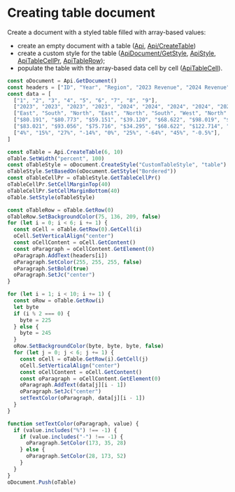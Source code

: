 # Creating table document

Create a document with a styled table filled with array-based values:

- create an empty document with a table ([Api](../text-document-api/Api/Api.md), [Api/CreateTable](../text-document-api/Api/Methods/CreateTable.md))
- create a custom style for the table ([ApiDocument/GetStyle](../text-document-api/ApiDocument/Methods/GetStyle.md), [ApiStyle](../text-document-api/ApiStyle/ApiStyle.md), [ApiTableCellPr](../text-document-api/ApiTableCellPr/ApiTableCellPr.md), [ApiTableRow](../text-document-api/ApiTableRow/ApiTableRow.md));
- populate the table with the array-based data cell by cell ([ApiTableCell](../text-document-api/ApiTableCell/ApiTableCell.md)).

```ts document-builder={"documentType": "word", "editorConfig": {"customization": {"zoom": 60}}}
const oDocument = Api.GetDocument()
const headers = ["ID", "Year", "Region", "2023 Revenue", "2024 Revenue", "% Change"]
const data = [
  ["1", "2", "3", "4", "5", "6", "7", "8", "9"],
  ["2023", "2023", "2023", "2023", "2024", "2024", "2024", "2024", "2024"],
  ["East", "South", "North", "East", "North", "South", "West", "North", "East"],
  ["$80.191", "$80.773", "$59.151", "$39.120", "$68.622", "$98.019", "$84.410", "$95.739", "92.511"],
  ["$83.021", "$93.056", "$75.716", "$34.295", "$68.622", "$122.714", "$30.670", "$138.856", "92.019"],
  ["4%", "15%", "27%", "-14%", "0%", "25%", "-64%", "45%", "-0.5%"],
]

const oTable = Api.CreateTable(6, 10)
oTable.SetWidth("percent", 100)
const oTableStyle = oDocument.CreateStyle("CustomTableStyle", "table")
oTableStyle.SetBasedOn(oDocument.GetStyle("Bordered"))
const oTableCellPr = oTableStyle.GetTableCellPr()
oTableCellPr.SetCellMarginTop(40)
oTableCellPr.SetCellMarginBottom(40)
oTable.SetStyle(oTableStyle)

const oTableRow = oTable.GetRow(0)
oTableRow.SetBackgroundColor(75, 136, 209, false)
for (let i = 0; i < 6; i += 1) {
  const oCell = oTable.GetRow(0).GetCell(i)
  oCell.SetVerticalAlign("center")
  const oCellContent = oCell.GetContent()
  const oParagraph = oCellContent.GetElement(0)
  oParagraph.AddText(headers[i])
  oParagraph.SetColor(255, 255, 255, false)
  oParagraph.SetBold(true)
  oParagraph.SetJc("center")
}

for (let i = 1; i < 10; i += 1) {
  const oRow = oTable.GetRow(i)
  let byte
  if (i % 2 === 0) {
    byte = 225
  } else {
    byte = 245
  }
  oRow.SetBackgroundColor(byte, byte, byte, false)
  for (let j = 0; j < 6; j += 1) {
    const oCell = oTable.GetRow(i).GetCell(j)
    oCell.SetVerticalAlign("center")
    const oCellContent = oCell.GetContent()
    const oParagraph = oCellContent.GetElement(0)
    oParagraph.AddText(data[j][i - 1])
    oParagraph.SetJc("center")
    setTextColor(oParagraph, data[j][i - 1])
  }
}

function setTextColor(oParagraph, value) {
  if (value.includes("%") !== -1) {
    if (value.includes("-") !== -1) {
      oParagraph.SetColor(173, 35, 28)
    } else {
      oParagraph.SetColor(28, 173, 52)
    }
  }
}
oDocument.Push(oTable)
```
